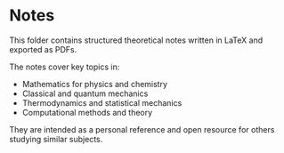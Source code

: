 # Notes

This folder contains structured theoretical notes written in LaTeX and exported as PDFs.

The notes cover key topics in:
- Mathematics for physics and chemistry
- Classical and quantum mechanics
- Thermodynamics and statistical mechanics
- Computational methods and theory

They are intended as a personal reference and open resource for others studying similar subjects.
